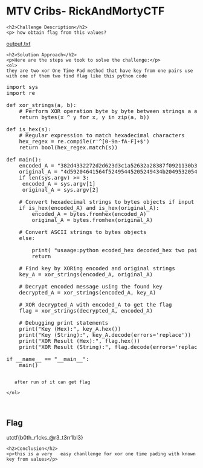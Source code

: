 
<!DOCTYPE html>
<html>

<body>
    <h1>MTV Cribs-  RickAndMortyCTF</h1>

    <h2>Challenge Description</h2>
    <p> how obtain flag from this values?

<a href="https://phantom1ss.github.io/blog/2024/practice/RickAndMortyCTF/crypto-mtv-cribs/output.txt">output.txt</a>
 
</p>
 
    <h2>Solution Approach</h2>
    <p>Here are the steps we took to solve the challenge:</p>
    <ol>
    they are two xor One Time Pad method that have key from one pairs use with one of them two find flag like this python code
<pre>
import sys
import re

def xor_strings(a, b):
    # Perform XOR operation byte by byte between strings a and b
    return bytes(x ^ y for x, y in zip(a, b))

def is_hex(s):
    # Regular expression to match hexadecimal characters
    hex_regex = re.compile(r'^[0-9a-fA-F]+$')
    return bool(hex_regex.match(s))

def main():
    encoded_A = "382d4332272d2d623d3c1a52632a28387f0921130b3d7d2b52632b2f785c"
    original_A = "4d59204641564f52495445205249434b2049532054494e59205249434b21"           
    if len(sys.argv) >= 3:
     encoded_A = sys.argv[1]
     original_A = sys.argv[2]

    # Convert hexadecimal strings to bytes objects if input arguments are hex
    if is_hex(encoded_A) and is_hex(original_A):
        encoded_A = bytes.fromhex(encoded_A)
        original_A = bytes.fromhex(original_A)
             
    # Convert ASCII strings to bytes objects
    else:
        
        print( "usaage:python ecoded_hex decoded_hex two pair xor see output.txt")
        return
       
    # Find key by XORing encoded and original strings
    key_A = xor_strings(encoded_A, original_A)

    # Decrypt encoded message using the found key
    decrypted_A = xor_strings(encoded_A, key_A)

    # XOR decrypted_A with encoded_A to get the flag
    flag = xor_strings(decrypted_A, encoded_A)
    
    # Debugging print statements
    print("Key (Hex):", key_A.hex())
    print("Key (String):", key_A.decode(errors='replace'))
    print("XOR Result (Hex):", flag.hex())
    print("XOR Result (String):", flag.decode(errors='replace'))

if __name__ == "__main__":
    main()

</pre>
       after run of it can get flag
    
    </ol>
<br>
    <h2>Flag</h2>
    <p class="flag"> utctf{b0th_r1cks_@r3_t3rr1bl3}
</p>

    <h2>Conclusion</h2>
    <p>this is a very   easy chanllenge for xor one time pading with known key from values</p>
</body>
</html>

